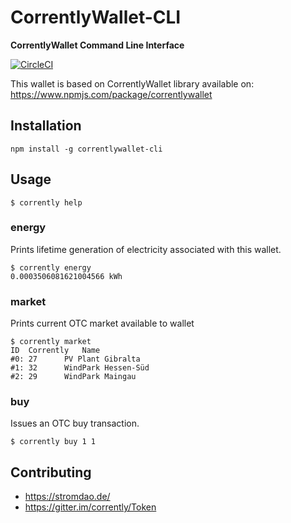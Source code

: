 # CorrentlyWallet-CLI
**CorrentlyWallet Command Line Interface**

[![CircleCI](https://circleci.com/gh/energychain/CorrentlyWallet-CLI.svg?style=svg)](https://circleci.com/gh/energychain/CorrentlyWallet-CLI)

This wallet is based on CorrentlyWallet library available on: https://www.npmjs.com/package/correntlywallet

## Installation
```
npm install -g correntlywallet-cli
```

## Usage
```
$ corrently help
```

### energy
Prints lifetime generation of electricity associated with this wallet.
```
$ corrently energy
0.0003506081621004566 kWh
```

### market
Prints current OTC market available to wallet
```
$ corrently market
ID	Corrently	Name
#0:	27		PV Plant Gibralta
#1:	32		WindPark Hessen-Süd
#2:	29		WindPark Maingau
```

### buy
Issues an OTC buy transaction.
```
$ corrently buy 1 1
```

## Contributing
- https://stromdao.de/
- https://gitter.im/corrently/Token
